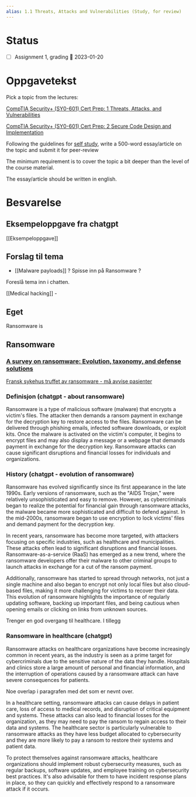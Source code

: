 ```yaml
---
alias: 1.1 Threats, Attacks and Vulnerabilities (Study, for review)
---
```


# Status
- [ ] Assignment 1, grading 📅 2023-01-20

# Oppgavetekst

Pick a topic from the lectures:

[CompTIA Security+ (SY0-601) Cert Prep: 1 Threats, Attacks, and Vulnerabilities](https://uia.instructure.com/courses/12512/modules/items/455629 "CompTIA Security+ (SY0-601) Cert Prep: 1 Threats, Attacks, and Vulnerabilities")

[CompTIA Security+ (SY0-601) Cert Prep: 2 Secure Code Design and Implementation](https://uia.instructure.com/courses/12512/modules/items/455630 "CompTIA Security+ (SY0-601) Cert Prep: 2 Secure Code Design and Implementation")

Following the guidelines for [self study](https://uia.instructure.com/courses/12512/pages/self-study "Self study"), write a 500-word essay/article on the topic and submit it for peer-review

The minimum requirement is to cover the topic a bit deeper than the level of the course material.

The essay/article should be written in english.


# Besvarelse

## Eksempeloppgave fra chatgpt
[[Eksempeloppgave]]


## Forslag til tema
- [[Malware payloads]] ? Spisse inn på Ransomware ?

Foreslå tema inn i chatten. 

[[Medical hacking]] - 


## Eget
Ransomware is 


## Ransomware
### [A survey on **ransomware**: Evolution, taxonomy, and defense solutions](https://dl.acm.org/doi/abs/10.1145/3514229?casa_token=NJsjjTg5qPIAAAAA:ZGu04AVy6WM7yT2-FL4n-xtMpHUwN6RSLZ7dNp89SuB6RTHL8xXyqgR9Zgduno8m7nnmbq3uDTM)

[Fransk sykehus truffet av ransomware - må avvise pasienter](https://www.cw.no/cyberangrep-ransomware/fransk-sykehus-truffet-av-ransomware-ma-avvise-pasienter/2105065)

### Definisjon (chatgpt - about ransomware)
Ransomware is a type of malicious software (malware) that encrypts a victim's files. The attacker then demands a ransom payment in exchange for the decryption key to restore access to the files. Ransomware can be delivered through phishing emails, infected software downloads, or exploit kits. Once the malware is activated on the victim's computer, it begins to encrypt files and may also display a message or a webpage that demands payment in exchange for the decryption key. Ransomware attacks can cause significant disruptions and financial losses for individuals and organizations.

### History (chatgpt - evolution of ransomware)
Ransomware has evolved significantly since its first appearance in the late 1990s. Early versions of ransomware, such as the "AIDS Trojan," were relatively unsophisticated and easy to remove. However, as cybercriminals began to realize the potential for financial gain through ransomware attacks, the malware became more sophisticated and difficult to defend against. In the mid-2000s, ransomware began to use encryption to lock victims' files and demand payment for the decryption key.

In recent years, ransomware has become more targeted, with attackers focusing on specific industries, such as healthcare and municipalities. These attacks often lead to significant disruptions and financial losses. Ransomware-as-a-service (RaaS) has emerged as a new trend, where the ransomware developers offer their malware to other criminal groups to launch attacks in exchange for a cut of the ransom payment.

Additionally, ransomware has started to spread through networks, not just a single machine and also began to encrypt not only local files but also cloud-based files, making it more challenging for victims to recover their data. This evolution of ransomware highlights the importance of regularly updating software, backing up important files, and being cautious when opening emails or clicking on links from unknown sources.

Trenger en god overgang til healthcare.
I tillegg


### Ransomware in healthcare (chatgpt)

Ransomware attacks on healthcare organizations have become increasingly common in recent years, as the industry is seen as a prime target for cybercriminals due to the sensitive nature of the data they handle. Hospitals and clinics store a large amount of personal and financial information, and the interruption of operations caused by a ransomware attack can have severe consequences for patients.

Noe overlap i paragrafen med det som er nevnt over. 

In a healthcare setting, ransomware attacks can cause delays in patient care, loss of access to medical records, and disruption of critical equipment and systems. These attacks can also lead to financial losses for the organization, as they may need to pay the ransom to regain access to their data and systems. The healthcare sector is particularly vulnerable to ransomware attacks as they have less budget allocated to cybersecurity and they are more likely to pay a ransom to restore their systems and patient data.

To protect themselves against ransomware attacks, healthcare organizations should implement robust cybersecurity measures, such as regular backups, software updates, and employee training on cybersecurity best practices. It's also advisable for them to have incident response plans in place, so they can quickly and effectively respond to a ransomware attack if it occurs.


